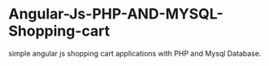 # Angular-Js-PHP-AND-MYSQL-Shopping-cart
simple angular js shopping cart applications with PHP and Mysql Database.
